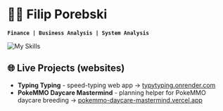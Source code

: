# 🤵🏽 Filip Porebski

**`Finance | Business Analysis | System Analysis`**

![My Skills](https://skillicons.dev/icons?i=py,mysql,postman,vscode,git,github,docker,html,css)


## 🌐 Live Projects (websites)

- **Typing Typing** - speed-typing web app → [typytyping.onrender.com](https://typytyping.onrender.com/)
- **PokeMMO Daycare Mastermind** - planning helper for PokeMMO daycare breeding → [pokemmo-daycare-mastermind.vercel.app](https://pokemmo-daycare-mastermind.vercel.app/)
